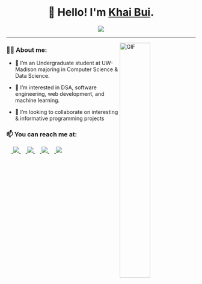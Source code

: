 <h1 align="center">👋 Hello! I'm <a href="https://www.linkedin.com/in/khai-m-bui" >Khai Bui</a>.</h1>

<p align="center"><a align="center" href="https://github.com/GuyBritish"><img align="center" src="https://hits.seeyoufarm.com/api/count/incr/badge.svg?url=https%3A%2F%2Fgithub.com%2FGuyBritish&count_bg=%233DB6C8&title_bg=%23807E7E&icon=github.svg&icon_color=%23E7E7E7&title=Visitors&edge_flat=false"/></a></p>
<hr>
<a><img width="40%" align="right" alt="GIF" src="https://media.giphy.com/media/8uYzXfxgXZZw9Em2Ok/giphy.gif"></a>

### 🙋‍♂️ About me:

- 🌱 I’m an Undergraduate student at UW-Madison majoring in Computer Science & Data Science.

- 👀 I’m interested in DSA, software engineering, web development, and machine learning.

- 💞️ I’m looking to collaborate on interesting & informative programming projects
### 📫 You can reach me at:

  <a href="mailto:kmb1269@gmail.com"> <img src="https://img.icons8.com/color/48/000000/gmail-new.png"/> </a>
  <a href="https://www.linkedin.com/in/khai-m-bui"> <img src="https://img.icons8.com/color/48/000000/linkedin.png"/> </a>
  <a href="https://www.facebook.com/profile.php?id=100011492180520"> <img src="https://img.icons8.com/color/48/000000/facebook-new.png"/> </a>
  <a href="https://discord.com/users/Khai#8792"> <img src="https://img.icons8.com/color/48/000000/discord--v2.png"/> </a>


<!---
GuyBritish/GuyBritish is a ✨ special ✨ repository because its `README.md` (this file) appears on your GitHub profile.
You can click the Preview link to take a look at your changes.
--->
